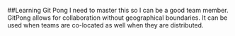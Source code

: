 ##Learning Git Pong
I need to master this so I can be a good team member. GitPong allows for collaboration without geographical boundaries. It can be used when teams are co-located as well when they are distributed.

